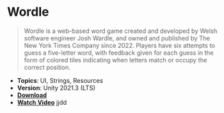 # Wordle

> Wordle is a web-based word game created and developed by Welsh software engineer Josh Wardle, and owned and published by The New York Times Company since 2022. Players have six attempts to guess a five-letter word, with feedback given for each guess in the form of colored tiles indicating when letters match or occupy the correct position.

- **Topics**: UI, Strings, Resources
- **Version**: Unity 2021.3 (LTS)
- [**Download**](https://github.com/zigurous/unity-wordle-tutorial/archive/refs/heads/main.zip)
- [**Watch Video**](https://youtu.be/Tbcgqz5lM38)
jjdd